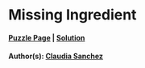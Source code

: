 # Missing Ingredient

#### [Puzzle Page](1.4-p.pdf) | [Solution](1.4.pdf)
#### Author(s): [Claudia Sanchez](../../../../search.html?q=Claudia+Sanchez)

